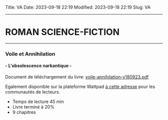 Title: VA
Date: 2023-09-18 22:19
Modified: 2023-09-18 22:19
Slug: VA

-------------------------
# ROMAN SCIENCE-FICTION #
-------------------------

### Voile et Annihilation
#### - L'obsolescence narkantique -

Document de téléchargement du livre: [voile-annihilation-v180923.pdf](https://mega.nz/file/EsBB1TCC#zaL-2KjWvQoJhW4MTThvWCfqfkO0887DODtpNF9uiBI)

Egalement disponible sur la plateforme Wattpad [à cette adresse](https://www.wattpad.com/story/352807815-voile-et-annihilation-l%27obsolescence-narkantique) pour les communautés de lecteurs.

* Temps de lecture 45 min
* Livre terminé à 20%
* 9 chapitres

